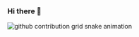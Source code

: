 ### Hi there 👋

<!--
**JefferyJiang-YF/JefferyJiang-YF** is a ✨ _special_ ✨ repository because its `README.md` (this file) appears on your GitHub profile.

Here are some ideas to get you started:

- 🔭 I’m currently working on ...
- 🌱 I’m currently learning ...
- 👯 I’m looking to collaborate on ...
- 🤔 I’m looking for help with ...
- 💬 Ask me about ...
- 📫 How to reach me: ...
- 😄 Pronouns: ...
- ⚡ Fun fact: ...
-->
<picture>
  <source media="(prefers-color-scheme: dark)" srcset="https://raw.githubusercontent.com/csyfjiang/csyfjiang/output/github-snake-dark.svg">
  <source media="(prefers-color-scheme: light)" srcset="https://raw.githubusercontent.com/csyfjiang/csyfjiang/output/github-snake.svg">
  <img alt="github contribution grid snake animation" src="https://raw.githubusercontent.com/csyfjiang/csyfjiang/output/github-contribution-grid-snake.svg">
</picture>
